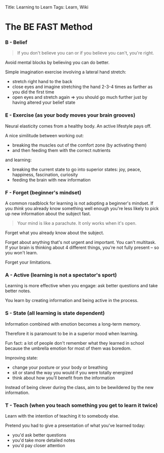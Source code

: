 Title: Learning to Learn
Tags: Learn, Wiki

# The BE FAST Method

### B - Belief

> If you don't believe you can or if you believe you can't, you're right.

Avoid mental blocks by believing you can do better.

Simple imagination exercise involving a lateral hand stretch:

* stretch right hand to the back
* close eyes and imagine stretching the hand 2-3-4 times as farther as you did
the first time
* open eyes and stretch again => you should go much further just by having
altered your belief state


### E - Exercise (as your body moves your brain grooves)

Neural elasticity comes from a healthy body. An active lifestyle pays off.

A nice similitude between working out:

* breaking the muscles out of the comfort zone (by activating them)
* and then feeding them with the correct nutrients

and learning:

* breaking the current state to go into superior states:
joy, peace, happiness, fascination, curiosity
* feeding the brain with new information


### F - Forget (beginner's mindset)

A common roadblock for learning is not adopting a beginner's mindset. If you
*think* you already know something well enough you're less likely to pick up
new information about the subject fast.

> Your mind is like a parachute. It only works when it's open.

Forget what you already know about the subject.

Forget about anything that's not urgent and important.
You can't multitask.
If your brain is thinking about 4 different things,
you're not fully present – so you won't learn.

Forget your limitations.


### A - Active (learning is not a spectator's sport)

Learning is more effective when you engage: ask better questions and take better
notes.

You learn by creating information and being active in the process.


### S - State (all learning is state dependent)

Information combined with emotion becomes a long-term memory.

Therefore it is paramount to be in a superior mood when learning.

Fun fact: a lot of people don't remember what they learned in school
because the umbrella emotion for most of them was boredom.

Improving state:

* change your posture or your body or breathing
* sit or stand the way you would if you were totally energized
* think about how you’ll benefit from the information

Instead of being clever during the class, aim to be bewildered by the new
information.


### T - Teach (when you teach something you get to learn it twice)

Learn with the intention of teaching it to somebody else.

Pretend you had to give a presentation of what you've learned today:

* you'd ask better questions
* you'd take more detailed notes
* you'd pay closer attention
